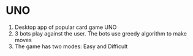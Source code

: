# UNO
1. Desktop app of popular card game UNO
2. 3 bots play against the user. The bots use greedy algorithm to make moves
3. The game has two modes: Easy and Difficult
